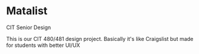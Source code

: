 # Matalist
CIT Senior Design

This is our CIT 480/481 design project.
Basically it's like Craigslist but made for students with better UI/UX
